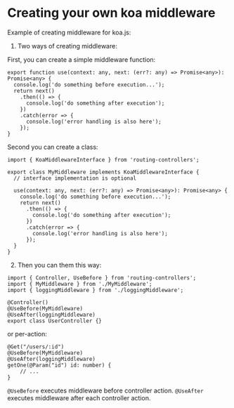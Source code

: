# Creating your own koa middleware

Example of creating middleware for koa.js:

1. Two ways of creating middleware:

First, you can create a simple middleware function:

```
export function use(context: any, next: (err?: any) => Promise<any>): Promise<any> {
  console.log('do something before execution...');
  return next()
    .then(() => {
      console.log('do something after execution');
    })
    .catch(error => {
      console.log('error handling is also here');
    });
}
```

Second you can create a class:

```
import { KoaMiddlewareInterface } from 'routing-controllers';

export class MyMiddleware implements KoaMiddlewareInterface {
  // interface implementation is optional

  use(context: any, next: (err?: any) => Promise<any>): Promise<any> {
    console.log('do something before execution...');
    return next()
      .then(() => {
        console.log('do something after execution');
      })
      .catch(error => {
        console.log('error handling is also here');
      });
  }
}
```

2. Then you can them this way:

```
import { Controller, UseBefore } from 'routing-controllers';
import { MyMiddleware } from './MyMiddleware';
import { loggingMiddleware } from './loggingMiddleware';

@Controller()
@UseBefore(MyMiddleware)
@UseAfter(loggingMiddleware)
export class UserController {}

```

or per-action:

```
@Get("/users/:id")
@UseBefore(MyMiddleware)
@UseAfter(loggingMiddleware)
getOne(@Param("id") id: number) {
    // ...
}
```

`@UseBefore` executes middleware before controller action. `@UseAfter` executes middleware after each controller action.
